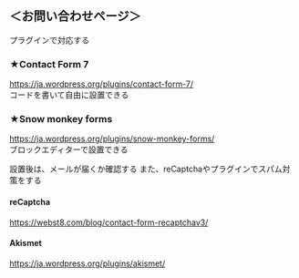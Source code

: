 ## ＜お問い合わせページ＞

プラグインで対応する

### ★Contact Form 7

https://ja.wordpress.org/plugins/contact-form-7/  
コードを書いて自由に設置できる

### ★Snow monkey forms

https://ja.wordpress.org/plugins/snow-monkey-forms/  
ブロックエディターで設置できる


設置後は、メールが届くか確認する
また、reCaptchaやプラグインでスパム対策をする  
#### reCaptcha
https://webst8.com/blog/contact-form-recaptchav3/
#### Akismet
https://ja.wordpress.org/plugins/akismet/